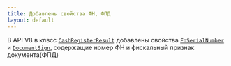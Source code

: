 ```yaml
---
title: Добавлены свойства ФН, ФПД
layout: default
---
```


В API V8 в клвсс [`CashRegisterResult`](https://iiko.github.io/front.api.sdk/v8/html/T_Resto_Front_Api_Data_Device_Results_CashRegisterResult.htm) добавлены свойства [`FnSerialNumber`](https://iiko.github.io/front.api.sdk/v8/html/P_Resto_Front_Api_Data_Device_Results_CashRegisterResult_FnSerialNumber.htm) и [`DocumentSign`](https://iiko.github.io/front.api.sdk/v8/html/P_Resto_Front_Api_Data_Device_Results_CashRegisterResult_DocumentSign.htm), содержащие номер ФН и фискальный признак документа(ФПД)
